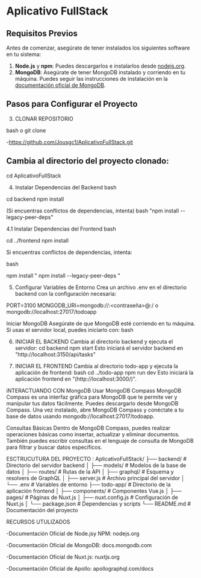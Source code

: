 # Aplicativo FullStack

## Requisitos Previos

Antes de comenzar, asegúrate de tener instalados los siguientes software en tu sistema:

1. **Node.js** y **npm**: Puedes descargarlos e instalarlos desde [nodejs.org](https://nodejs.org/).
2. **MongoDB**: Asegúrate de tener MongoDB instalado y corriendo en tu máquina. Puedes seguir las instrucciones de instalación en la [documentación oficial de MongoDB](https://docs.mongodb.com/manual/installation/).

## Pasos para Configurar el Proyecto

3. CLONAR REPOSITORIO

bash o git clone 

-https://github.com/Jousgc1/AplicativoFullStack.git


## Cambia al directorio del proyecto clonado:

cd AplicativoFullStack

4. Instalar Dependencias del Backend
bash

cd backend
npm install

(Si encuentras conflictos de dependencias, intenta)
bash
"npm install --legacy-peer-deps"

4.1 Instalar Dependencias del Frontend
bash

cd ../frontend
npm install

Si encuentras conflictos de dependencias, intenta:

bash

npm install " npm install --legacy-peer-deps "


5. Configurar Variables de Entorno
Crea un archivo .env en el directorio backend con la configuración necesaria:

PORT=3100
MONGODB_URI=mongodb://<usuario>:<contraseña>@<host>:<puerto>/<nombreBD> o  mongodb://localhost:27017/todoapp

Iniciar MongoDB
Asegúrate de que MongoDB esté corriendo en tu máquina. Si usas el servidor local, puedes iniciarlo con: bash

6. INICIAR EL BACKEND
Cambia al directorio backend y ejecuta el servidor:
cd backend
npm start
Esto iniciará el servidor backend en "http://localhost:3150/api/tasks"

7. INICIAR EL FRONTEND
Cambia al directorio todo-app y ejecuta la aplicación de frontend:
bash
cd ../todo-app
npm run dev
Esto iniciará la aplicación frontend en "(http://localhost:3000/)".

iNTERACTUANDO  CON MongoDB
Usar MongoDB Compass
MongoDB Compass es una interfaz gráfica para MongoDB que te permite ver y manipular tus datos fácilmente. Puedes descargarlo desde MongoDB Compass.
Una vez instalado, abre MongoDB Compass y conéctate a tu base de datos usando mongodb://localhost:27017/todoapp.

Consultas Básicas
Dentro de MongoDB Compass, puedes realizar operaciones básicas como insertar, actualizar y eliminar documentos.
También puedes escribir consultas en el lenguaje de consulta de MongoDB para filtrar y buscar datos específicos.

ESCTRUCUTURA DEL PROYECTO :
AplicativoFullStack/
├── backend/              # Directorio del servidor backend
│   ├── models/           # Modelos de la base de datos
│   ├── routes/           # Rutas de la API
│   ├── graphql/          # Esquema y resolvers de GraphQL
│   ├── server.js         # Archivo principal del servidor
│   └── .env              # Variables de entorno
├── todo-app/             # Directorio de la aplicación frontend
│   ├── components/       # Componentes Vue.js
│   ├── pages/            # Páginas de Nuxt.js
│   ├── nuxt.config.js    # Configuración de Nuxt.js
│   └── package.json      # Dependencias y scripts
└── README.md             # Documentación del proyecto

RECURSOS UTULIZADOS

-Documentación Oficial de Node.jsy NPM: nodejs.org

-Documentación Oficial de MongoDB: docs.mongodb.com

-Documentación Oficial de Nuxt.js: nuxtjs.org

-Documentación Oficial de Apollo: apollographql.com/docs

